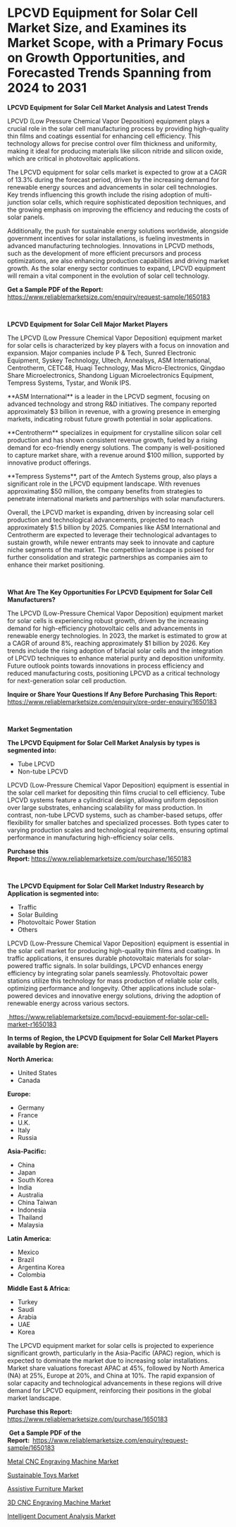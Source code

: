 <p><h1>LPCVD Equipment for Solar Cell Market Size, and Examines its Market Scope, with a Primary Focus on Growth Opportunities, and Forecasted Trends Spanning from 2024 to 2031</h1></p><p><strong>LPCVD Equipment for Solar Cell Market Analysis and Latest Trends</strong></p>
<p><p>LPCVD (Low Pressure Chemical Vapor Deposition) equipment plays a crucial role in the solar cell manufacturing process by providing high-quality thin films and coatings essential for enhancing cell efficiency. This technology allows for precise control over film thickness and uniformity, making it ideal for producing materials like silicon nitride and silicon oxide, which are critical in photovoltaic applications.</p><p>The LPCVD equipment for solar cells market is expected to grow at a CAGR of 13.3% during the forecast period, driven by the increasing demand for renewable energy sources and advancements in solar cell technologies. Key trends influencing this growth include the rising adoption of multi-junction solar cells, which require sophisticated deposition techniques, and the growing emphasis on improving the efficiency and reducing the costs of solar panels.</p><p>Additionally, the push for sustainable energy solutions worldwide, alongside government incentives for solar installations, is fueling investments in advanced manufacturing technologies. Innovations in LPCVD methods, such as the development of more efficient precursors and process optimizations, are also enhancing production capabilities and driving market growth. As the solar energy sector continues to expand, LPCVD equipment will remain a vital component in the evolution of solar cell technology.</p></p>
<p><strong>Get a Sample PDF of the Report:&nbsp;</strong> <a href="https://www.reliablemarketsize.com/enquiry/request-sample/1650183?utm_campaign=1105&utm_medium=2&utm_source=Github&utm_content=ia&utm_term=26092024&utm_id=lpcvd-equipment-for-solar-cell">https://www.reliablemarketsize.com/enquiry/request-sample/1650183</a></p>
<p>&nbsp;</p>
<p><strong>LPCVD Equipment for Solar Cell Major Market Players</strong></p>
<p><p>The LPCVD (Low Pressure Chemical Vapor Deposition) equipment market for solar cells is characterized by key players with a focus on innovation and expansion. Major companies include P & Tech, Sunred Electronic Equipment, Syskey Technology, Ultech, Annealsys, ASM International, Centrotherm, CETC48, Huaqi Technology, Mas Micro-Electronics, Qingdao Share Microelectronics, Shandong Liguan Microelectronics Equipment, Tempress Systems, Tystar, and Wonik IPS.</p><p>**ASM International** is a leader in the LPCVD segment, focusing on advanced technology and strong R&D initiatives. The company reported approximately $3 billion in revenue, with a growing presence in emerging markets, indicating robust future growth potential in solar applications.</p><p>**Centrotherm** specializes in equipment for crystalline silicon solar cell production and has shown consistent revenue growth, fueled by a rising demand for eco-friendly energy solutions. The company is well-positioned to capture market share, with a revenue around $100 million, supported by innovative product offerings.</p><p>**Tempress Systems**, part of the Amtech Systems group, also plays a significant role in the LPCVD equipment landscape. With revenues approximating $50 million, the company benefits from strategies to penetrate international markets and partnerships with solar manufacturers.</p><p>Overall, the LPCVD market is expanding, driven by increasing solar cell production and technological advancements, projected to reach approximately $1.5 billion by 2025. Companies like ASM International and Centrotherm are expected to leverage their technological advantages to sustain growth, while newer entrants may seek to innovate and capture niche segments of the market. The competitive landscape is poised for further consolidation and strategic partnerships as companies aim to enhance their market positioning.</p></p>
<p>&nbsp;</p>
<p><strong>What Are The Key Opportunities For LPCVD Equipment for Solar Cell Manufacturers?</strong></p>
<p><p>The LPCVD (Low-Pressure Chemical Vapor Deposition) equipment market for solar cells is experiencing robust growth, driven by the increasing demand for high-efficiency photovoltaic cells and advancements in renewable energy technologies. In 2023, the market is estimated to grow at a CAGR of around 8%, reaching approximately $1 billion by 2026. Key trends include the rising adoption of bifacial solar cells and the integration of LPCVD techniques to enhance material purity and deposition uniformity. Future outlook points towards innovations in process efficiency and reduced manufacturing costs, positioning LPCVD as a critical technology for next-generation solar cell production.</p></p>
<p><strong>Inquire or Share Your Questions If Any Before Purchasing This Report:</strong> <a href="https://www.reliablemarketsize.com/enquiry/pre-order-enquiry/1650183?utm_campaign=1105&utm_medium=2&utm_source=Github&utm_content=ia&utm_term=26092024&utm_id=lpcvd-equipment-for-solar-cell">https://www.reliablemarketsize.com/enquiry/pre-order-enquiry/1650183</a></p>
<p>&nbsp;</p>
<p><strong>Market Segmentation</strong></p>
<p><strong>The LPCVD Equipment for Solar Cell Market Analysis by types is segmented into:</strong></p>
<p><ul><li>Tube LPCVD</li><li>Non-tube LPCVD</li></ul></p>
<p><p>LPCVD (Low-Pressure Chemical Vapor Deposition) equipment is essential in the solar cell market for depositing thin films crucial to cell efficiency. Tube LPCVD systems feature a cylindrical design, allowing uniform deposition over large substrates, enhancing scalability for mass production. In contrast, non-tube LPCVD systems, such as chamber-based setups, offer flexibility for smaller batches and specialized processes. Both types cater to varying production scales and technological requirements, ensuring optimal performance in manufacturing high-efficiency solar cells.</p></p>
<p><strong>Purchase this Report:&nbsp;</strong><a href="https://www.reliablemarketsize.com/purchase/1650183?utm_campaign=1105&utm_medium=2&utm_source=Github&utm_content=ia&utm_term=26092024&utm_id=lpcvd-equipment-for-solar-cell">https://www.reliablemarketsize.com/purchase/1650183</a></p>
<p>&nbsp;</p>
<p><strong>The LPCVD Equipment for Solar Cell Market Industry Research by Application is segmented into:</strong></p>
<p><ul><li>Traffic</li><li>Solar Building</li><li>Photovoltaic Power Station</li><li>Others</li></ul></p>
<p><p>LPCVD (Low-Pressure Chemical Vapor Deposition) equipment is essential in the solar cell market for producing high-quality thin films and coatings. In traffic applications, it ensures durable photovoltaic materials for solar-powered traffic signals. In solar buildings, LPCVD enhances energy efficiency by integrating solar panels seamlessly. Photovoltaic power stations utilize this technology for mass production of reliable solar cells, optimizing performance and longevity. Other applications include solar-powered devices and innovative energy solutions, driving the adoption of renewable energy across various sectors.</p></p>
<p><a href="https://www.reliablemarketsize.com/lpcvd-equipment-for-solar-cell-market-r1650183?utm_campaign=1105&utm_medium=2&utm_source=Github&utm_content=ia&utm_term=26092024&utm_id=lpcvd-equipment-for-solar-cell">&nbsp;https://www.reliablemarketsize.com/lpcvd-equipment-for-solar-cell-market-r1650183</a></p>
<p><strong>In terms of Region, the LPCVD Equipment for Solar Cell Market Players available by Region are:</strong></p>
<p>
    <p> <strong> North America: </strong>
        <ul>
            <li>United States</li>
            <li>Canada</li>
        </ul>
        </p> 
    <p> <strong> Europe: </strong>
        <ul>
            <li>Germany</li>
            <li>France</li>
            <li>U.K.</li>
            <li>Italy</li>
            <li>Russia</li>
        </ul>
        </p> 
    <p> <strong> Asia-Pacific: </strong>
        <ul>
            <li>China</li>
            <li>Japan</li>
            <li>South Korea</li>
            <li>India</li>
            <li>Australia</li>
            <li>China Taiwan</li>
            <li>Indonesia</li>
            <li>Thailand</li>
            <li>Malaysia</li>
        </ul>
        </p> 
    <p> <strong> Latin America: </strong>
        <ul>
            <li>Mexico</li>
            <li>Brazil</li>
            <li>Argentina Korea</li>
            <li>Colombia</li>
        </ul>
        </p> 
    <p> <strong> Middle East & Africa: </strong>
        <ul>
            <li>Turkey</li>
            <li>Saudi</li>
            <li>Arabia</li>
            <li>UAE</li>
            <li>Korea</li>
        </ul>
    </p>
    </p>
<p><p>The LPCVD equipment market for solar cells is projected to experience significant growth, particularly in the Asia-Pacific (APAC) region, which is expected to dominate the market due to increasing solar installations. Market share valuations forecast APAC at 45%, followed by North America (NA) at 25%, Europe at 20%, and China at 10%. The rapid expansion of solar capacity and technological advancements in these regions will drive demand for LPCVD equipment, reinforcing their positions in the global market landscape.</p></p>
<p><strong>Purchase this Report: </strong><a href="https://www.reliablemarketsize.com/purchase/1650183?utm_campaign=1105&utm_medium=2&utm_source=Github&utm_content=ia&utm_term=26092024&utm_id=lpcvd-equipment-for-solar-cell">https://www.reliablemarketsize.com/purchase/1650183</a></p>
<p>&nbsp;<strong>Get a Sample PDF of the Report:&nbsp;&nbsp;</strong><a href="https://www.reliablemarketsize.com/enquiry/request-sample/1650183?utm_campaign=1105&utm_medium=2&utm_source=Github&utm_content=ia&utm_term=26092024&utm_id=lpcvd-equipment-for-solar-cell">https://www.reliablemarketsize.com/enquiry/request-sample/1650183</a></p>
<p><strong></strong></p>
<p><p><a href="https://www.linkedin.com/pulse/global-metal-cnc-engraving-machine-market-trends-innovations-shuae?trackingId=qRUspMMnQTaFhJQi%2Fl5wOA%3D%3D&utm_campaign=1105&utm_medium=2&utm_source=Github&utm_content=ia&utm_term=26092024&utm_id=lpcvd-equipment-for-solar-cell">Metal CNC Engraving Machine Market</a></p><p><a href="https://issuu.com/reportprime-2/docs/sustainable-toys-market-size-2030.p_f1c640264d505c?utm_campaign=1105&utm_medium=2&utm_source=Github&utm_content=ia&utm_term=26092024&utm_id=lpcvd-equipment-for-solar-cell">Sustainable Toys Market</a></p><p><a href="https://issuu.com/reportprime-2/docs/assistive-furniture-market-size-203_48ed209e70481d?utm_campaign=1105&utm_medium=2&utm_source=Github&utm_content=ia&utm_term=26092024&utm_id=lpcvd-equipment-for-solar-cell">Assistive Furniture Market</a></p><p><a href="https://www.linkedin.com/pulse/global-3d-cnc-engraving-machine-market-landscape-future-trends-rf3ie?trackingId=T5eNRch8RQiEORr17sBVyA%3D%3D&utm_campaign=1105&utm_medium=2&utm_source=Github&utm_content=ia&utm_term=26092024&utm_id=lpcvd-equipment-for-solar-cell">3D CNC Engraving Machine Market</a></p><p><a href="https://www.linkedin.com/pulse/intelligent-document-analysis-market-trends-detailed-study-its-luyef?utm_campaign=1105&utm_medium=2&utm_source=Github&utm_content=ia&utm_term=26092024&utm_id=lpcvd-equipment-for-solar-cell">Intelligent Document Analysis Market</a></p></p>